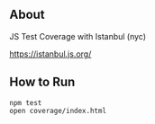 ## About

JS Test Coverage with Istanbul (nyc)

https://istanbul.js.org/

## How to Run

    npm test
    open coverage/index.html
